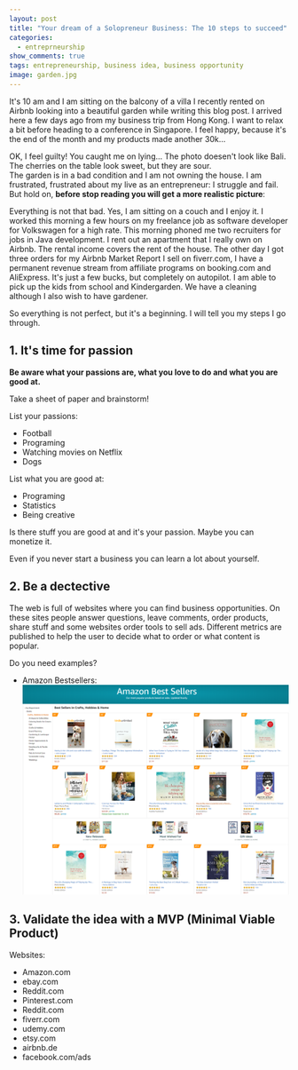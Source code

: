```yaml
---
layout: post
title: "Your dream of a Solopreneur Business: The 10 steps to succeed"
categories:
  - entreprneurship
show_comments: true
tags: entrepreneurship, business idea, business opportunity
image: garden.jpg
---
```


It's 10 am and I am sitting on the balcony of a villa I  recently rented on Airbnb looking into a beautiful garden while writing this blog post. I arrived here a few days ago from my business trip from Hong Kong. I want to relax a bit before heading to a conference in Singapore. I feel happy, because it's the end of the month and my products made another 30k...

OK, I feel guilty! You caught me on lying... The photo doesen't look like Bali. The cherries on the table look sweet, but they are sour.  
The garden is in a bad condition and I am not owning the house. I am frustrated, frustrated about my live as an entrepreneur: I struggle and fail. But hold on, **before stop reading you will get a more realistic picture**:

Everything is not that bad. Yes, I am sitting on a couch and I enjoy it. I worked this morning a few hours on my freelance job as software developer for Volkswagen for a high rate. This morning phoned me two recruiters for jobs in Java development. 
I rent out an apartment that I really own on Airbnb. The rental income covers the rent of the house.
The other day I got three orders for my Airbnb Market Report I sell on fiverr.com, I have a permanent revenue stream from affiliate programs on booking.com and AliExpress. It's just a few bucks, but completely on autopilot. I am able to pick up the kids from school and Kindergarden. We have a cleaning although I also wish to have gardener.

So everything is not perfect, but it's a beginning. I will tell you my steps I go through.


## 1. It's time for passion

**Be aware what your passions are, what you love to do and what you are good at.**

Take a sheet of paper and brainstorm!

List your passions:

   - Football
   - Programing
   - Watching movies on Netflix
   - Dogs

List what you are good at:

   - Programing
   - Statistics
   - Being creative

Is there stuff you are good at and it's your passion. Maybe you can monetize it.

Even if you never start a business you can learn a lot about yourself.

## 2. Be a dectective

The web is full of websites where you can find business opportunities. On these sites people answer questions, leave comments, order products, share stuff and some websites order tools to sell ads. Different metrics are published to help the user to decide what to order or what content is popular. 

Do you need examples?

   - Amazon Bestsellers:
     ![Amazon Bestsellers](/assets/img/amazon_bestsellers.PNG)



## 3. Validate the idea with a MVP (Minimal Viable Product)



Websites:

   - Amazon.com
   - ebay.com
   - Reddit.com
   - Pinterest.com
   - Reddit.com
   - fiverr.com
   - udemy.com
   - etsy.com
   - airbnb.de
   - facebook.com/ads